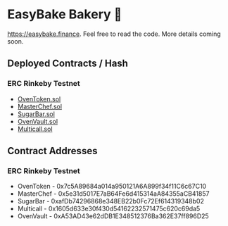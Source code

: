# EasyBake Bakery 🍰

https://easybake.finance. Feel free to read the code. More details coming soon.

## Deployed Contracts / Hash

### ERC Rinkeby Testnet

- [OvenToken.sol](https://rinkeby.etherscan.io/address/0x7c5A89684a014a950121A6A899f34f11C6c67C10#code)
- [MasterChef.sol](https://rinkeby.etherscan.io/address/0x5e31d5017E7aB64Fe6d415314aA84355aCB41857#code)
- [SugarBar.sol](https://rinkeby.etherscan.io/address/0xafDb74296868e348EB22b0Fc72Ef614319348b02#code)
- [OvenVault.sol](https://rinkeby.etherscan.io/address/0xA53AD43e62dDB1E348512376Ba362E37ff896D25#code)
- [Multicall.sol](https://rinkeby.etherscan.io/address/0x1605d633e30f430d54162232571475c620c69da5#code)


## Contract Addresses

### ERC Rinkeby Testnet
- OvenToken - 0x7c5A89684a014a950121A6A899f34f11C6c67C10
- MasterChef - 0x5e31d5017E7aB64Fe6d415314aA84355aCB41857
- SugarBar - 0xafDb74296868e348EB22b0Fc72Ef614319348b02
- Multicall - 0x1605d633e30f430d54162232571475c620c69da5
- OvenVault - 0xA53AD43e62dDB1E348512376Ba362E37ff896D25